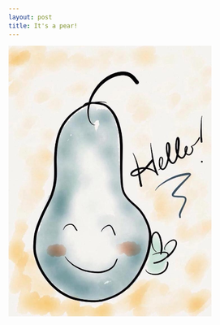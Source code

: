 ```yaml
---
layout: post
title: It's a pear!
---
```


<img src="/images/jennpeare.jpg" width="400" class="img-responsive">
